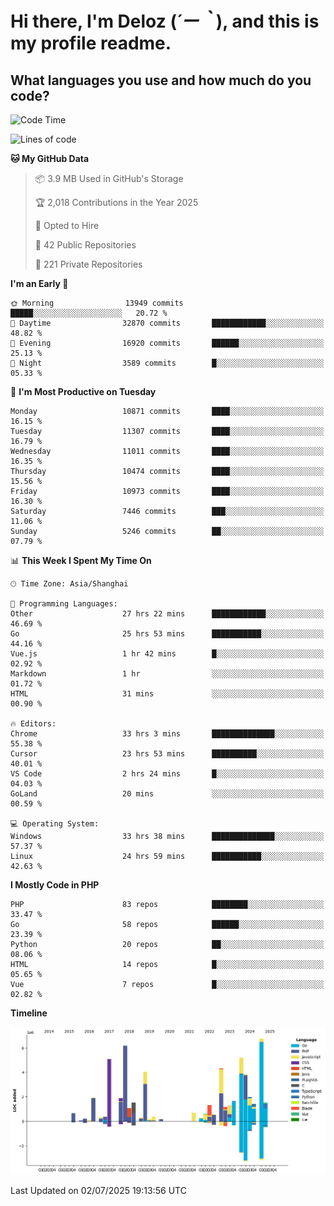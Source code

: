 # **Hi there, I'm Deloz (*´ー｀*), and this is my profile readme.**

## **What languages you use and how much do you code?**

<!--START_SECTION:waka-->
![Code Time](http://img.shields.io/badge/Code%20Time-6%2C825%20hrs%2030%20mins-blue)

![Lines of code](https://img.shields.io/badge/From%20Hello%20World%20I%27ve%20Written-57.0%20million%20lines%20of%20code-blue)

**🐱 My GitHub Data** 

> 📦 3.9 MB Used in GitHub's Storage 
 > 
> 🏆 2,018 Contributions in the Year 2025
 > 
> 💼 Opted to Hire
 > 
> 📜 42 Public Repositories 
 > 
> 🔑 221 Private Repositories 
 > 
**I'm an Early 🐤** 

```text
🌞 Morning                13949 commits       █████░░░░░░░░░░░░░░░░░░░░   20.72 % 
🌆 Daytime                32870 commits       ████████████░░░░░░░░░░░░░   48.82 % 
🌃 Evening                16920 commits       ██████░░░░░░░░░░░░░░░░░░░   25.13 % 
🌙 Night                  3589 commits        █░░░░░░░░░░░░░░░░░░░░░░░░   05.33 % 
```
📅 **I'm Most Productive on Tuesday** 

```text
Monday                   10871 commits       ████░░░░░░░░░░░░░░░░░░░░░   16.15 % 
Tuesday                  11307 commits       ████░░░░░░░░░░░░░░░░░░░░░   16.79 % 
Wednesday                11011 commits       ████░░░░░░░░░░░░░░░░░░░░░   16.35 % 
Thursday                 10474 commits       ████░░░░░░░░░░░░░░░░░░░░░   15.56 % 
Friday                   10973 commits       ████░░░░░░░░░░░░░░░░░░░░░   16.30 % 
Saturday                 7446 commits        ███░░░░░░░░░░░░░░░░░░░░░░   11.06 % 
Sunday                   5246 commits        ██░░░░░░░░░░░░░░░░░░░░░░░   07.79 % 
```


📊 **This Week I Spent My Time On** 

```text
🕑︎ Time Zone: Asia/Shanghai

💬 Programming Languages: 
Other                    27 hrs 22 mins      ████████████░░░░░░░░░░░░░   46.69 % 
Go                       25 hrs 53 mins      ███████████░░░░░░░░░░░░░░   44.16 % 
Vue.js                   1 hr 42 mins        █░░░░░░░░░░░░░░░░░░░░░░░░   02.92 % 
Markdown                 1 hr                ░░░░░░░░░░░░░░░░░░░░░░░░░   01.72 % 
HTML                     31 mins             ░░░░░░░░░░░░░░░░░░░░░░░░░   00.90 % 

🔥 Editors: 
Chrome                   33 hrs 3 mins       ██████████████░░░░░░░░░░░   55.38 % 
Cursor                   23 hrs 53 mins      ██████████░░░░░░░░░░░░░░░   40.01 % 
VS Code                  2 hrs 24 mins       █░░░░░░░░░░░░░░░░░░░░░░░░   04.03 % 
GoLand                   20 mins             ░░░░░░░░░░░░░░░░░░░░░░░░░   00.59 % 

💻 Operating System: 
Windows                  33 hrs 38 mins      ██████████████░░░░░░░░░░░   57.37 % 
Linux                    24 hrs 59 mins      ███████████░░░░░░░░░░░░░░   42.63 % 
```

**I Mostly Code in PHP** 

```text
PHP                      83 repos            ████████░░░░░░░░░░░░░░░░░   33.47 % 
Go                       58 repos            ██████░░░░░░░░░░░░░░░░░░░   23.39 % 
Python                   20 repos            ██░░░░░░░░░░░░░░░░░░░░░░░   08.06 % 
HTML                     14 repos            █░░░░░░░░░░░░░░░░░░░░░░░░   05.65 % 
Vue                      7 repos             █░░░░░░░░░░░░░░░░░░░░░░░░   02.82 % 
```



**Timeline**

![Lines of Code chart](https://raw.githubusercontent.com/deloz/deloz/main/assets/bar_graph.png)


 Last Updated on 02/07/2025 19:13:56 UTC
<!--END_SECTION:waka-->
